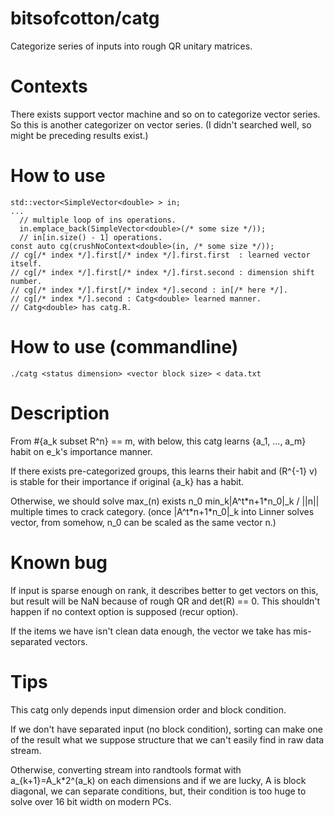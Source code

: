 # bitsofcotton/catg
Categorize series of inputs into rough QR unitary matrices.

# Contexts
There exists support vector machine and so on to categorize vector series.  
So this is another categorizer on vector series. (I didn't searched well, so might be preceding results exist.)

# How to use
    std::vector<SimpleVector<double> > in;
    ...
      // multiple loop of ins operations.
      in.emplace_back(SimpleVector<double>(/* some size */));
      // in[in.size() - 1] operations.
    const auto cg(crushNoContext<double>(in, /* some size */));
    // cg[/* index */].first[/* index */].first.first  : learned vector itself.
    // cg[/* index */].first[/* index */].first.second : dimension shift number.
    // cg[/* index */].first[/* index */].second : in[/* here */].
    // cg[/* index */].second : Catg<double> learned manner.
    // Catg<double> has catg.R.

# How to use (commandline)
    ./catg <status dimension> <vector block size> < data.txt

# Description
From #{a_k subset R^n} == m, with below, this catg learns {a_1, ..., a_m} habit on e_k's importance manner.

If there exists pre-categorized groups, this learns their habit and (R^{-1} v) is stable for their importance
if original {a_k} has a habit.

Otherwise, we should solve max_(n) exists n_0 min_k|A^t\*n+1\*n_0|\_k / ||n|| multiple times to crack category.
(once |A^t\*n+1\*n_0|\_k into Linner solves vector, from somehow, n_0 can be scaled as the same vector n.)

# Known bug
If input is sparse enough on rank, it describes better to get vectors on this, but result will be NaN because of rough QR and det(R) == 0.
This shouldn't happen if no context option is supposed (recur option).

If the items we have isn't clean data enough, the vector we take has mis-separated vectors.

# Tips
This catg only depends input dimension order and block condition.

If we don't have separated input (no block condition), sorting can make one of the result what we suppose structure that we can't easily find in raw data stream.

Otherwise, converting stream into randtools format with a\_{k+1}=A\_k\*2^(a\_k) on each dimensions and if we are lucky, A is block diagonal,
we can separate conditions, but, their condition is too huge to solve over 16 bit width on modern PCs.
